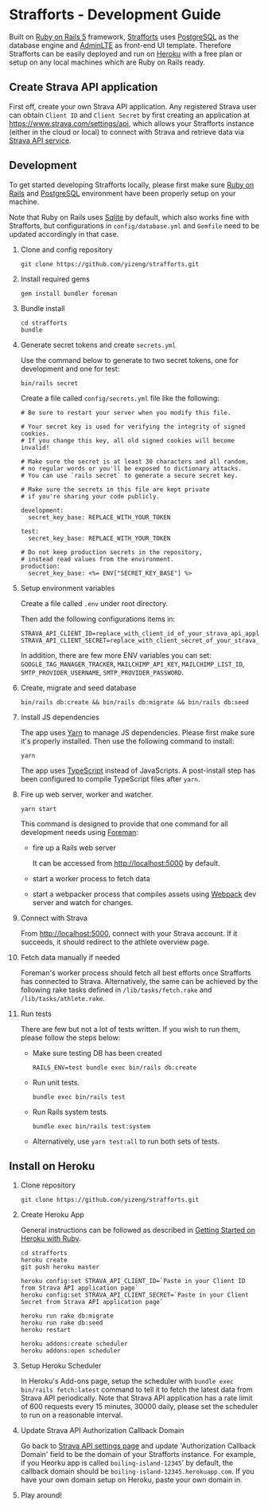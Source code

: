 # Strafforts - Development Guide

Built on [Ruby on Rails 5][Ruby on Rails] framework,
[Strafforts][Strafforts] uses [PostgreSQL][PostgreSQL] as the database engine and [AdminLTE][AdminLTE] as front-end UI template.
Therefore Strafforts can be easily deployed and run on [Heroku][Heroku]
with a free plan or setup on any local machines which are Ruby on Rails ready.

## Create Strava API application

First off, create your own Strava API application.
Any registered Strava user can obtain `Client ID` and `Client Secret`
by first creating an application at <https://www.strava.com/settings/api>,
which allows your Strafforts instance (either in the cloud or local) to connect with Strava
and retrieve data via [Strava API service][Strava API].

## Development

To get started developing Strafforts locally,
please first make sure [Ruby on Rails][Ruby on Rails]
and [PostgreSQL][PostgreSQL] environment have been properly setup on your machine.

Note that Ruby on Rails uses [Sqlite][Sqlite] by default, which also works fine with Strafforts,
but configurations in `config/database.yml` and `Gemfile` need to be updated accordingly in that case.

1. Clone and config repository

       git clone https://github.com/yizeng/strafforts.git

1. Install required gems

       gem install bundler foreman

1. Bundle install

       cd strafforts
       bundle

1. Generate secret tokens and create `secrets.yml`

    Use the command below to generate to two secret tokens, one for development and one for test:

       bin/rails secret

    Create a file called `config/secrets.yml` file like the following:

       # Be sure to restart your server when you modify this file.

       # Your secret key is used for verifying the integrity of signed cookies.
       # If you change this key, all old signed cookies will become invalid!

       # Make sure the secret is at least 30 characters and all random,
       # no regular words or you'll be exposed to dictionary attacks.
       # You can use `rails secret` to generate a secure secret key.

       # Make sure the secrets in this file are kept private
       # if you're sharing your code publicly.

       development:
         secret_key_base: REPLACE_WITH_YOUR_TOKEN

       test:
         secret_key_base: REPLACE_WITH_YOUR_TOKEN

       # Do not keep production secrets in the repository,
       # instead read values from the environment.
       production:
         secret_key_base: <%= ENV["SECRET_KEY_BASE"] %>

1. Setup environment variables

    Create a file called `.env` under root directory.

    Then add the following configurations items in:

       STRAVA_API_CLIENT_ID=replace_with_client_id_of_your_strava_api_application
       STRAVA_API_CLIENT_SECRET=replace_with_client_secret_of_your_strava_api_application

    In addition, there are few more ENV variables you can set: `GOOGLE_TAG_MANAGER_TRACKER`,
    `MAILCHIMP_API_KEY`, `MAILCHIMP_LIST_ID`, `SMTP_PROVIDER_USERNAME`, `SMTP_PROVIDER_PASSWORD`.

1. Create, migrate and seed database

       bin/rails db:create && bin/rails db:migrate && bin/rails db:seed

1. Install JS dependencies

    The app uses [Yarn][Yarn] to manage JS dependencies. Please first make sure it's properly installed. Then use the following command to install:

       yarn

    The app uses [TypeScript][TypeScript] instead of JavaScripts. A post-install step has been configured to compile TypeScript files after `yarn`.

1. Fire up web server, worker and watcher.

       yarn start

      This command is designed to provide that one command for all development needs using [Foreman][Foreman]:
      - fire up a Rails web server

        It can be accessed from <http://localhost:5000> by default.
      - start a worker process to fetch data
      - start a webpacker process that compiles assets using [Webpack][Webpack] dev server and watch for changes.

1. Connect with Strava

      From <http://localhost:5000>, connect with your Strava account.
      If it succeeds, it should redirect to the athlete overview page.

1. Fetch data manually if needed

    Foreman's worker process should fetch all best efforts once Strafforts has connected to Strava. Alternatively, the same can be achieved by the following rake tasks defined in `/lib/tasks/fetch.rake` and `/lib/tasks/athlete.rake`.

1. Run tests

      There are few but not a lot of tests written. If you wish to run them, please follow the steps below:

      - Make sure testing DB has been created

            RAILS_ENV=test bundle exec bin/rails db:create

      - Run unit tests.

            bundle exec bin/rails test

      - Run Rails system tests.

            bundle exec bin/rails test:system

      - Alternatively, use `yarn test:all` to run both sets of tests.

## Install on Heroku

1. Clone repository

       git clone https://github.com/yizeng/strafforts.git

1. Create Heroku App

    General instructions can be followed as described in [Getting Started on Heroku with Ruby](https://devcenter.heroku.com/articles/getting-started-with-ruby#introduction).

       cd strafforts
       heroku create
       git push heroku master

       heroku config:set STRAVA_API_CLIENT_ID=`Paste in your Client ID from Strava API application page`
       heroku config:set STRAVA_API_CLIENT_SECRET=`Paste in your Client Secret from Strava API application page`

       heroku run rake db:migrate
       heroku run rake db:seed
       heroku restart

       heroku addons:create scheduler
       heroku addons:open scheduler

1. Setup Heroku Scheduler

    In Heroku's Add-ons page, setup the scheduler with `bundle exec bin/rails fetch:latest` command
    to tell it to fetch the latest data from Strava API periodically.
    Note that Strava API application has a rate limit of 600 requests every 15 minutes, 30000 daily,
    please set the scheduler to run on a reasonable interval.

1. Update Strava API Authorization Callback Domain

    Go back to [Strava API settings page][Strava API settings page]
    and update 'Authorization Callback Domain' field to be the domain of your Strafforts instance.
    For example, if you Heorku app is called `boiling-island-12345`' by default,
    the callback domain should be `boiling-island-12345.herokuapp.com`.
    If you have your own domain setup on Heroku, paste your own domain in.

1. Play around!

[Strava API]: https://strava.github.io/api/
[Strava API settings page]: https://www.strava.com/settings/api
[estimated best efforts]: https://support.strava.com/hc/en-us/articles/216917127-Estimated-Best-Efforts-for-Running
[Strafforts]: https:/www.strafforts.com
[strava-best-efforts]: https://github.com/yizeng/strava-best-efforts
[yizeng.me]: http://yizeng.me
[License]: https://raw.github.com/yizeng/strafforts/master/LICENSE
[Ruby on Rails]: http://rubyonrails.org/
[PostgreSQL]: https://www.postgresql.org/
[AdminLTE]: https://github.com/almasaeed2010/AdminLTE
[Sqlite]: https://sqlite.org/
[Heroku]: https://www.heroku.com/
[Foreman]: https://github.com/ddollar/foreman
[Yarn]: https://yarnpkg.com/en/
[TypeScript]: https://www.typescriptlang.org/
[Webpack]: https://webpack.js.org/

